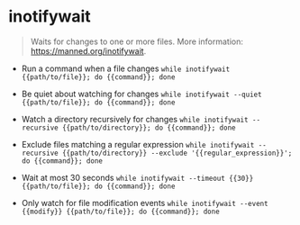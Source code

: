# inotifywait
> Waits for changes to one or more files.
> More information: <https://manned.org/inotifywait>.

- Run a command when a file changes
`while inotifywait {{path/to/file}}; do {{command}}; done`

- Be quiet about watching for changes
`while inotifywait --quiet {{path/to/file}}; do {{command}}; done`

- Watch a directory recursively for changes
`while inotifywait --recursive {{path/to/directory}}; do {{command}}; done`

- Exclude files matching a regular expression
`while inotifywait --recursive {{path/to/directory}} --exclude '{{regular_expression}}'; do {{command}}; done`

- Wait at most 30 seconds
`while inotifywait --timeout {{30}} {{path/to/file}}; do {{command}}; done`

- Only watch for file modification events
`while inotifywait --event {{modify}} {{path/to/file}}; do {{command}}; done`
